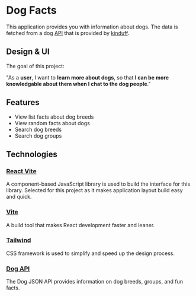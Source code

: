 # Dog Facts

This application provides you with information about dogs. The data is fetched from a dog [API](https://github.com/kinduff/dogapi.dog) that is provided by [kinduff](https://github.com/kinduff).

## Design & UI

The goal of this project: 

"As a **user**, I want to **learn more about dogs**, so that **I can be more knowledgable about them when I chat to the dog people**."

## Features

- View list facts about dog breeds
- View random facts about dogs
- Search dog breeds
- Search dog groups

## Technologies
### [React Vite](https://react.dev/)
A component-based JavaScript library is used to build the interface for this library. Selected for this project as it makes application layout build easy and quick.

### [Vite](https://vite.dev/)
A build tool that makes React development faster and leaner.

### [Tailwind](https://tailwindcss.com/)
CSS framework is used to simplify and speed up the design process. 

### [Dog API](https://dogapi.dog/docs/api-v2)
The Dog JSON API provides information on dog breeds, groups, and fun facts.
